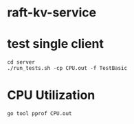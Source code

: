# raft-kv-service

# test single client
```
cd server
./run_tests.sh -cp CPU.out -f TestBasic
```

# CPU Utilization
```
go tool pprof CPU.out
```